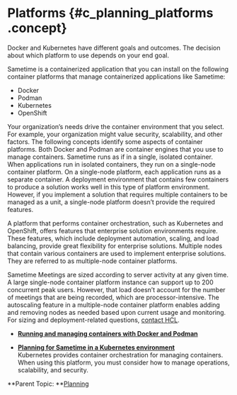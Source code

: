 # Platforms {#c_planning_platforms .concept}

Docker and Kubernetes have different goals and outcomes. The decision about which platform to use depends on your end goal.

Sametime is a containerized application that you can install on the following container platforms that manage containerized applications like Sametime:

-   Docker
-   Podman
-   Kubernetes
-   OpenShift

Your organization’s needs drive the container environment that you select. For example, your organization might value security, scalability, and other factors. The following concepts identify some aspects of container platforms. Both Docker and Podman are container engines that you use to manage containers. Sametime runs as if in a single, isolated container. When applications run in isolated containers, they run on a single-node container platform. On a single-node platform, each application runs as a separate container. A deployment environment that contains few containers to produce a solution works well in this type of platform environment. However, if you implement a solution that requires multiple containers to be managed as a unit, a single-node platform doesn’t provide the required features.

A platform that performs container orchestration, such as Kubernetes and OpenShift, offers features that enterprise solution environments require. These features, which include deployment automation, scaling, and load balancing, provide great flexibility for enterprise solutions. Multiple nodes that contain various containers are used to implement enterprise solutions. They are referred to as multiple-node container platforms.

Sametime Meetings are sized according to server activity at any given time. A large single-node container platform instance can support up to 200 concurrent peak users. However, that load doesn’t account for the number of meetings that are being recorded, which are processor-intensive. The autoscaling feature in a multiple-node container platform enables adding and removing nodes as needed based upon current usage and monitoring. For sizing and deployment-related questions, [contact HCL](https://volt.myhclsandbox.com/volt-apps/anon/org/app/7fc42e3c-19f4-48df-87fc-09d0ac7c3296/launch/index.html?form=F_Form1).

-   **[Running and managing containers with Docker and Podman](c_planning_docker.md)**  

-   **[Planning for Sametime in a Kubernetes environment](c_planning_kubernetes.md)**  
Kubernetes provides container orchestration for managing containers. When using this platform, you must consider how to manage operations, scalability, and security.

**Parent Topic:  **[Planning](planning.md)

